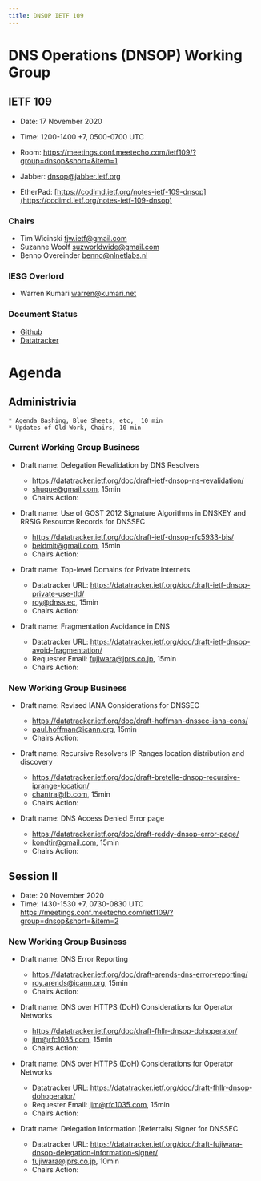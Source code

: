 ```yaml
---
title: DNSOP IETF 109
---
```

# DNS Operations (DNSOP) Working Group
## IETF 109

* Date: 17 November 2020
* Time: 1200-1400 +7, 0500-0700 UTC
* Room: https://meetings.conf.meetecho.com/ietf109/?group=dnsop&short=&item=1

* Jabber:  [dnsop@jabber.ietf.org](dnsop@jabber.ietf.org)
* EtherPad: [https://codimd.ietf.org/notes-ietf-109-dnsop](https://codimd.ietf.org/notes-ietf-109-dnsop)

### Chairs
* Tim Wicinski [tjw.ietf@gmail.com](tjw.ietf@gmail.com)
* Suzanne Woolf [suzworldwide@gmail.com](suzworldwide@gmail.com)
* Benno Overeinder [benno@nlnetlabs.nl](benno@nlnetlabs.nl)

### IESG Overlord
* Warren Kumari [warren@kumari.net](warren@kumari.net)

### Document Status
* [Github](https://github.com/DNSOP/wg-materials/blob/master/dnsop-document-status.md)
* [Datatracker](https://datatracker.ietf.org/wg/dnsop/documents/)

#
# Agenda

## Administrivia
    * Agenda Bashing, Blue Sheets, etc,  10 min
    * Updates of Old Work, Chairs, 10 min


### Current Working Group Business

*   Draft name: Delegation Revalidation by DNS Resolvers
    - https://datatracker.ietf.org/doc/draft-ietf-dnsop-ns-revalidation/
    - shuque@gmail.com, 15min
    - Chairs Action:
    
*   Draft name: Use of GOST 2012 Signature Algorithms in DNSKEY and RRSIG Resource Records for DNSSEC
    - https://datatracker.ietf.org/doc/draft-ietf-dnsop-rfc5933-bis/
    - beldmit@gmail.com, 15min
    - Chairs Action:

*   Draft name:  Top-level Domains for Private Internets
    - Datatracker URL: https://datatracker.ietf.org/doc/draft-ietf-dnsop-private-use-tld/
    - roy@dnss.ec, 15min
    - Chairs Action:

*   Draft name:  Fragmentation Avoidance in DNS
    - Datatracker URL: https://datatracker.ietf.org/doc/draft-ietf-dnsop-avoid-fragmentation/
    - Requester Email: fujiwara@jprs.co.jp, 15min
    - Chairs Action:

### New Working Group Business

*   Draft name: Revised IANA Considerations for DNSSEC
    - https://datatracker.ietf.org/doc/draft-hoffman-dnssec-iana-cons/
    - paul.hoffman@icann.org, 15min
    - Chairs Action:

*   Draft name: Recursive Resolvers IP Ranges location distribution and discovery
    - https://datatracker.ietf.org/doc/draft-bretelle-dnsop-recursive-iprange-location/
    - chantra@fb.com, 15min
    - Chairs Action:

*   Draft name: DNS Access Denied Error page
    - https://datatracker.ietf.org/doc/draft-reddy-dnsop-error-page/
    - kondtir@gmail.com, 15min
    - Chairs Action:




## Session II 

* Date: 20 November 2020 
* Time: 1430-1530 +7, 0730-0830 UTC
https://meetings.conf.meetecho.com/ietf109/?group=dnsop&short=&item=2

### New Working Group Business

    
*   Draft name: DNS Error Reporting
    - https://datatracker.ietf.org/doc/draft-arends-dns-error-reporting/
    - roy.arends@icann.org, 15min
    - Chairs Action:

*   Draft name:  DNS over HTTPS (DoH) Considerations for Operator Networks
    - https://datatracker.ietf.org/doc/draft-fhllr-dnsop-dohoperator/
    - jim@rfc1035.com, 15min
    - Chairs Action:

*   Draft name:  DNS over HTTPS (DoH) Considerations for Operator Networks
    - Datatracker URL: https://datatracker.ietf.org/doc/draft-fhllr-dnsop-dohoperator/
    - Requester Email: jim@rfc1035.com, 15min
    - Chairs Action:
    
*   Draft name:  Delegation Information (Referrals) Signer for DNSSEC
    - Datatracker URL: https://datatracker.ietf.org/doc/draft-fujiwara-dnsop-delegation-information-signer/
    - fujiwara@jprs.co.jp, 10min
    - Chairs Action:

